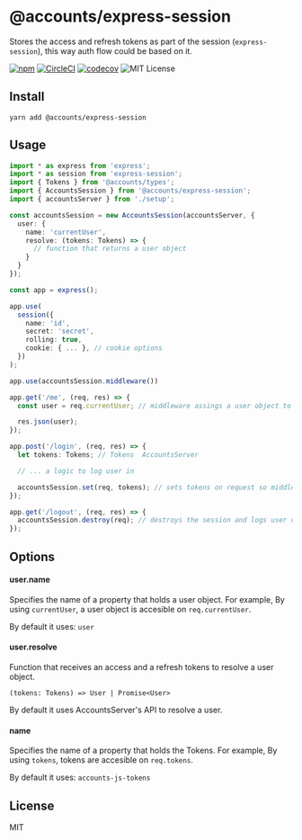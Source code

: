 # @accounts/express-session

Stores the access and refresh tokens as part of the session (`express-session`), this way auth flow could be based on it.

[![npm](https://img.shields.io/npm/v/@accounts/express-session.svg?maxAge=2592000)](https://www.npmjs.com/package/@accounts/express-session)
[![CircleCI](https://circleci.com/gh/accounts-js/express-session.svg?style=shield)](https://circleci.com/gh/accounts-js/express-session)
[![codecov](https://codecov.io/gh/accounts-js/express-session/branch/master/graph/badge.svg)](https://codecov.io/gh/accounts-js/express-session)
![MIT License](https://img.shields.io/badge/license-MIT-blue.svg)

## Install

```
yarn add @accounts/express-session
```

## Usage

```ts
import * as express from 'express';
import * as session from 'express-session';
import { Tokens } from '@accounts/types';
import { AccountsSession } from '@accounts/express-session';
import { accountsServer } from './setup';

const accountsSession = new AccountsSession(accountsServer, {
  user: {
    name: 'currentUser',
    resolve: (tokens: Tokens) => {
      // function that returns a user object
    }
  }
});

const app = express();

app.use(
  session({
    name: 'id',
    secret: 'secret',
    rolling: true,
    cookie: { ... }, // cookie options
  })
);

app.use(accountsSession.middleware())

app.get('/me', (req, res) => {
  const user = req.currentUser; // middleware assings a user object to `req`

  res.json(user);
});

app.post('/login', (req, res) => {
  let tokens: Tokens; // Tokens  AccountsServer

  // ... a logic to log user in

  accountsSession.set(req, tokens); // sets tokens on request so middleware can access that
});

app.get('/logout', (req, res) => {
  accountsSession.destroy(req); // destroys the session and logs user out
});
```

## Options

#### user.name

Specifies the name of a property that holds a user object. For example, By using `currentUser`, a user object is accesible on `req.currentUser`.

By default it uses: `user`

#### user.resolve

Function that receives an access and a refresh tokens to resolve a user object.

```
(tokens: Tokens) => User | Promise<User>
```

By default it uses AccountsServer's API to resolve a user.

#### name

Specifies the name of a property that holds the Tokens. For example, By using `tokens`, tokens are accesible on `req.tokens`.

By default it uses: `accounts-js-tokens`

## License

MIT
